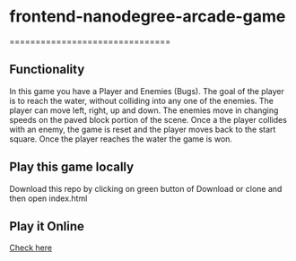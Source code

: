 # frontend-nanodegree-arcade-game
===============================

## Functionality

In this game you have a Player and Enemies (Bugs). The goal of the player is to reach the water, without colliding into any one of the enemies. The player can move left, right, up and down. The enemies move in changing speeds on the paved block portion of the scene. Once a the player collides with an enemy, the game is reset and the player moves back to the start square. Once the player reaches the water the game is won.

## Play this game locally
Download this repo by clicking on green button of Download or clone and then open index.html

## Play it Online
[Check here](http://inzi.me/frontend-nanodegree-arcade-game/)
